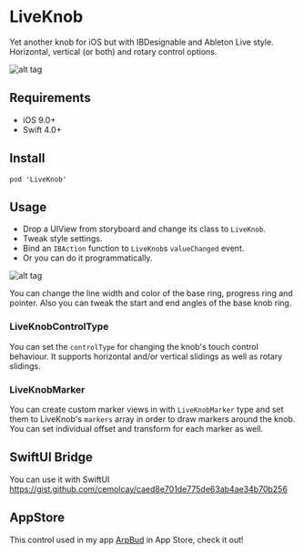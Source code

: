 LiveKnob
===

Yet another knob for iOS but with IBDesignable and Ableton Live style.  
Horizontal, vertical (or both) and rotary control options.

![alt tag](https://github.com/cemolcay/LiveKnob/raw/master/LiveKnob.gif)

Requirements
----

* iOS 9.0+
* Swift 4.0+

Install
----

```
pod 'LiveKnob'
```

Usage
----

* Drop a UIView from storyboard and change its class to `LiveKnob`.
* Tweak style settings.
* Bind an `IBAction` function to `LiveKnob`s `valueChanged` event.
* Or you can do it programmatically.

![alt tag](https://github.com/cemolcay/LiveKnob/raw/master/LiveKnobStoryboard.gif)

You can change the line width and color of the base ring, progress ring and pointer.   Also you can tweak the start and end angles of the base knob ring.  

### LiveKnobControlType
You can set the `controlType` for changing the knob's touch control behaviour. It supports horizontal and/or vertical slidings as well as rotary slidings.

### LiveKnobMarker
You can create custom marker views in with `LiveKnobMarker` type and set them to LiveKnob's `markers` array in order to draw markers around the knob. You can set individual offset and transform for each marker as well. 

SwiftUI Bridge
---

You can use it with SwiftUI  
https://gist.github.com/cemolcay/caed8e701de775de63ab4ae34b70b256  

AppStore
----

This control used in my app [ArpBud](https://itunes.apple.com/us/app/arpbud-midi-sequencer-more/id1349342326?ls=1&mt=8) in App Store, check it out!
